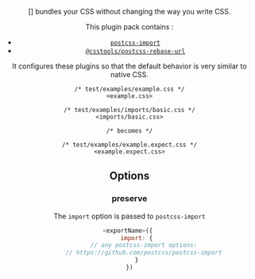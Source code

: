 <!-- Available Variables: -->
<!-- <humanReadableName> PostCSS Your Plugin -->
<!-- <exportName> postcssYourPlugin -->
<!-- <packageName> @csstools/postcss-your-plugin -->
<!-- <packageVersion> 1.0.0 -->
<!-- <packagePath> plugins/postcss-your-plugin -->
<!-- <cssdbId> your-feature -->
<!-- <specUrl> https://www.w3.org/TR/css-color-4/#funcdef-color -->
<!-- <example.css> file contents for examples/example.css -->
<!-- <header> -->
<!-- <usage> usage instructions -->
<!-- <envSupport> -->
<!-- <corsWarning> -->
<!-- <linkList> -->
<!-- to generate : npm run docs -->

<header>

[<humanReadableName>] bundles your CSS without changing the way you write CSS.

This plugin pack contains : 
- [`postcss-import`](https://github.com/postcss/postcss-import)
- [`@csstools/postcss-rebase-url`](https://github.com/csstools/postcss-plugins/tree/main/plugins/postcss-rebase-url)

It configures these plugins so that the default behavior is very similar to native CSS.

```pcss
/* test/examples/example.css */
<example.css>

/* test/examples/imports/basic.css */
<imports/basic.css>

/* becomes */

/* test/examples/example.expect.css */
<example.expect.css>
```

<usage>

<envSupport>

## Options

### preserve

The `import` option is passed to `postcss-import`

```js
<exportName>({ 
	import: {
		// any postcss-import options:
		// https://github.com/postcss/postcss-import
	}
})
```

<linkList>
